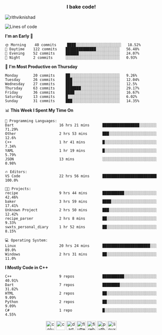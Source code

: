 <h3 align="center">I bake code!</h3>

<p align="left"> <img src="https://komarev.com/ghpvc/?username=rithviknishad" alt="rithviknishad" /> </p>

<!--START_SECTION:waka-->
![Lines of code](https://img.shields.io/badge/From%20Hello%20World%20I%27ve%20Written-691488%20lines%20of%20code-blue)

**I'm an Early 🐤** 

```text
🌞 Morning    40 commits     ████░░░░░░░░░░░░░░░░░░░░░   18.52% 
🌆 Daytime    122 commits    ██████████████░░░░░░░░░░░   56.48% 
🌃 Evening    52 commits     ██████░░░░░░░░░░░░░░░░░░░   24.07% 
🌙 Night      2 commits      ░░░░░░░░░░░░░░░░░░░░░░░░░   0.93%

```
📅 **I'm Most Productive on Thursday** 

```text
Monday       20 commits     ██░░░░░░░░░░░░░░░░░░░░░░░   9.26% 
Tuesday      26 commits     ███░░░░░░░░░░░░░░░░░░░░░░   12.04% 
Wednesday    27 commits     ███░░░░░░░░░░░░░░░░░░░░░░   12.5% 
Thursday     63 commits     ███████░░░░░░░░░░░░░░░░░░   29.17% 
Friday       36 commits     ████░░░░░░░░░░░░░░░░░░░░░   16.67% 
Saturday     13 commits     █░░░░░░░░░░░░░░░░░░░░░░░░   6.02% 
Sunday       31 commits     ███░░░░░░░░░░░░░░░░░░░░░░   14.35%

```


📊 **This Week I Spent My Time On** 

```text
💬 Programming Languages: 
Dart                     16 hrs 21 mins      █████████████████░░░░░░░░   71.29% 
Other                    2 hrs 53 mins       ███░░░░░░░░░░░░░░░░░░░░░░   12.6% 
C++                      1 hr 41 mins        █░░░░░░░░░░░░░░░░░░░░░░░░   7.34% 
YAML                     1 hr 19 mins        █░░░░░░░░░░░░░░░░░░░░░░░░   5.79% 
JSON                     13 mins             ░░░░░░░░░░░░░░░░░░░░░░░░░   0.98%

🔥 Editors: 
VS Code                  22 hrs 56 mins      █████████████████████████   100.0%

🐱‍💻 Projects: 
recipe                   9 hrs 44 mins       ██████████░░░░░░░░░░░░░░░   42.46% 
baker                    3 hrs 59 mins       ████░░░░░░░░░░░░░░░░░░░░░   17.41% 
Unknown Project          2 hrs 50 mins       ███░░░░░░░░░░░░░░░░░░░░░░   12.42% 
recipe_parser            2 hrs 8 mins        ██░░░░░░░░░░░░░░░░░░░░░░░   9.33% 
swxts_personal_diary     1 hr 52 mins        ██░░░░░░░░░░░░░░░░░░░░░░░   8.15%

💻 Operating System: 
Linux                    20 hrs 24 mins      ██████████████████████░░░   89.0% 
Windows                  2 hrs 31 mins       ██░░░░░░░░░░░░░░░░░░░░░░░   11.0%

```

**I Mostly Code in C++** 

```text
C++                      9 repos             ██████████░░░░░░░░░░░░░░░   40.91% 
Dart                     7 repos             ████████░░░░░░░░░░░░░░░░░   31.82% 
HTML                     2 repos             ██░░░░░░░░░░░░░░░░░░░░░░░   9.09% 
Python                   2 repos             ██░░░░░░░░░░░░░░░░░░░░░░░   9.09% 
C#                       1 repo              █░░░░░░░░░░░░░░░░░░░░░░░░   4.55%

```



<!--END_SECTION:waka-->

<p align="center">
  <img src="https://devicons.github.io/devicon/devicon.git/icons/cplusplus/cplusplus-original.svg" alt="cplusplus" width="30" height="30"/>
  <img src="https://devicons.github.io/devicon/devicon.git/icons/c/c-original.svg" alt="c" width="30" height="30"/>
  <img src="https://www.vectorlogo.zone/logos/dartlang/dartlang-icon.svg" alt="dart" width="30" height="30"/>
  <img src="https://www.vectorlogo.zone/logos/flutterio/flutterio-icon.svg" alt="flutter" width="30" height="30"/> 
  <img src="https://www.vectorlogo.zone/logos/firebase/firebase-icon.svg" alt="firebase" width="30" height="30"/> 
  <img src="https://devicons.github.io/devicon/devicon.git/icons/python/python-original.svg" alt="python" width="30" height="30"/> 
  <img src="https://devicons.github.io/devicon/devicon.git/icons/linux/linux-original.svg" alt="linux" width="30" height="30"/> 
</p>
